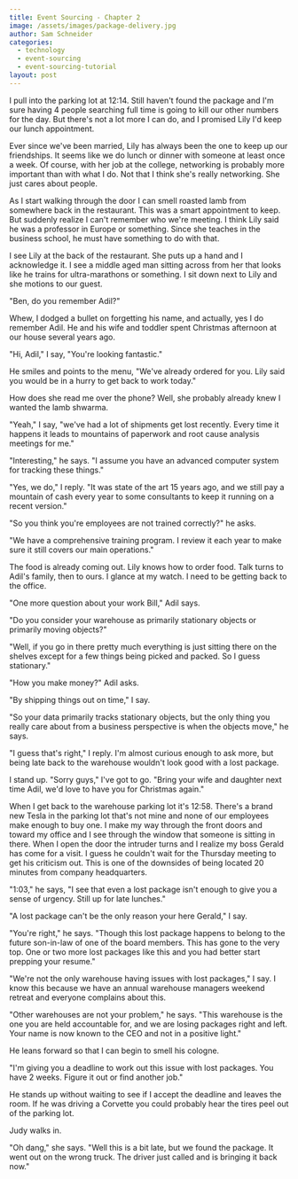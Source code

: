 ```yaml
---
title: Event Sourcing - Chapter 2
image: /assets/images/package-delivery.jpg
author: Sam Schneider
categories:
  - technology
  - event-sourcing
  - event-sourcing-tutorial
layout: post
---
```


I pull into the parking lot at 12:14. Still haven't found the package and I'm sure having 4 people searching full time is going to kill our other numbers for the day. But there's not a lot more I can do, and I promised Lily I'd keep our lunch appointment. 

Ever since we've been married, Lily has always been the one to keep up our friendships. It seems like we do lunch or dinner with someone at least once a week. Of course, with her job at the college, networking is probably more important than with what I do. Not that I think she's really networking. She just cares about people.

As I start walking through the door I can smell roasted lamb from somewhere back in the restaurant. This was a smart appointment to keep. But suddenly realize I can't remember who we're meeting. I think Lily said he was a professor in Europe or something. Since she teaches in the business school, he must have something to do with that. 

I see Lily at the back of the restaurant. She puts up a hand and I acknowledge it. I see a middle aged man sitting across from her that looks like he trains for ultra-marathons or something. I sit down next to Lily and she motions to our guest.

"Ben, do you remember Adil?"

Whew, I dodged a bullet on forgetting his name, and actually, yes I do remember Adil. He and his wife and toddler spent Christmas afternoon at our house several years ago.

"Hi, Adil," I say, "You're looking fantastic."

He smiles and points to the menu, "We've already ordered for you. Lily said you would be in a hurry to get back to work today."

How does she read me over the phone? Well, she probably already knew I wanted the lamb shwarma.

"Yeah," I say, "we've had a lot of shipments get lost recently. Every time it happens it leads to mountains of paperwork and root cause analysis meetings for me."

"Interesting," he says. "I assume you have an advanced computer system for tracking these things."

"Yes, we do," I reply. "It was state of the art 15 years ago, and we still pay a mountain of cash every year to some consultants to keep it running on a recent version."

"So you think you're employees are not trained correctly?" he asks.

"We have a comprehensive training program. I review it each year to make sure it still covers our main operations."

The food is already coming out. Lily knows how to order food. Talk turns to Adil's family, then to ours. I glance at my watch. I need to be getting back to the office.

"One more question about your work Bill," Adil says.

"Do you consider your warehouse as primarily stationary objects or primarily moving objects?"

"Well, if you go in there pretty much everything is just sitting there on the shelves except for a few things being picked and packed. So I guess stationary."

"How you make money?" Adil asks.

"By shipping things out on time," I say.

"So your data primarily tracks stationary objects, but the only thing you really care about from a business perspective is when the objects move," he says.

"I guess that's right," I reply. I'm almost curious enough to ask more, but being late back to the warehouse wouldn't look good with a lost package.

I stand up. "Sorry guys," I've got to go. "Bring your wife and daughter next time Adil, we'd love to have you for Christmas again."

When I get back to the warehouse parking lot it's 12:58. There's a brand new Tesla in the parking lot that's not mine and none of our employees make enough to buy one. I make my way through the front doors and toward my office and I see through the window that someone is sitting in there. When I open the door the intruder turns and I realize my boss Gerald has come for a visit. I guess he couldn't wait for the Thursday meeting to get his criticism out. This is one of the downsides of being located 20 minutes from company headquarters.

"1:03," he says, "I see that even a lost package isn't enough to give you a sense of urgency. Still up for late lunches."

"A lost package can't be the only reason your here Gerald," I say.

"You're right," he says. "Though this lost package happens to belong to the future son-in-law of one of the board members. This has gone to the very top. One or two more lost packages like this and you had better start prepping your resume."

"We're not the only warehouse having issues with lost packages," I say. I know this because we have an annual warehouse managers weekend retreat and everyone complains about this.

"Other warehouses are not your problem," he says. "This warehouse is the one you are held accountable for, and we are losing packages right and left. Your name is now known to the CEO and not in a positive light."

He leans forward so that I can begin to smell his cologne.

"I'm giving you a deadline to work out this issue with lost packages. You have 2 weeks. Figure it out or find another job."

He stands up without waiting to see if I accept the deadline and leaves the room. If he was driving a Corvette you could probably hear the tires peel out of the parking lot.

Judy walks in.

"Oh dang," she says. "Well this is a bit late, but we found the package. It went out on the wrong truck. The driver just called and is bringing it back now."


